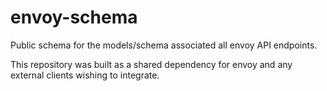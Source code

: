 # envoy-schema
Public schema for the models/schema associated all envoy API endpoints.

This repository was built as a shared dependency for envoy and any external clients wishing to integrate. 
